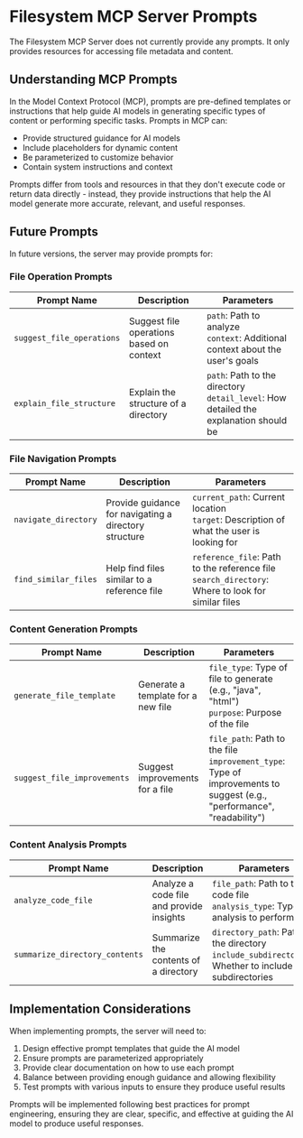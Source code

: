 # Filesystem MCP Server Prompts

The Filesystem MCP Server does not currently provide any prompts. It only provides resources for accessing file metadata and content.

## Understanding MCP Prompts

In the Model Context Protocol (MCP), prompts are pre-defined templates or instructions that help guide AI models in generating specific types of content or performing specific tasks. Prompts in MCP can:

- Provide structured guidance for AI models
- Include placeholders for dynamic content
- Be parameterized to customize behavior
- Contain system instructions and context

Prompts differ from tools and resources in that they don't execute code or return data directly - instead, they provide instructions that help the AI model generate more accurate, relevant, and useful responses.

## Future Prompts

In future versions, the server may provide prompts for:

### File Operation Prompts

| Prompt Name | Description | Parameters |
|-------------|-------------|------------|
| `suggest_file_operations` | Suggest file operations based on context | `path`: Path to analyze<br>`context`: Additional context about the user's goals |
| `explain_file_structure` | Explain the structure of a directory | `path`: Path to the directory<br>`detail_level`: How detailed the explanation should be |

### File Navigation Prompts

| Prompt Name | Description | Parameters |
|-------------|-------------|------------|
| `navigate_directory` | Provide guidance for navigating a directory structure | `current_path`: Current location<br>`target`: Description of what the user is looking for |
| `find_similar_files` | Help find files similar to a reference file | `reference_file`: Path to the reference file<br>`search_directory`: Where to look for similar files |

### Content Generation Prompts

| Prompt Name | Description | Parameters |
|-------------|-------------|------------|
| `generate_file_template` | Generate a template for a new file | `file_type`: Type of file to generate (e.g., "java", "html")<br>`purpose`: Purpose of the file |
| `suggest_file_improvements` | Suggest improvements for a file | `file_path`: Path to the file<br>`improvement_type`: Type of improvements to suggest (e.g., "performance", "readability") |

### Content Analysis Prompts

| Prompt Name | Description | Parameters |
|-------------|-------------|------------|
| `analyze_code_file` | Analyze a code file and provide insights | `file_path`: Path to the code file<br>`analysis_type`: Type of analysis to perform |
| `summarize_directory_contents` | Summarize the contents of a directory | `directory_path`: Path to the directory<br>`include_subdirectories`: Whether to include subdirectories |

## Implementation Considerations

When implementing prompts, the server will need to:

1. Design effective prompt templates that guide the AI model
2. Ensure prompts are parameterized appropriately
3. Provide clear documentation on how to use each prompt
4. Balance between providing enough guidance and allowing flexibility
5. Test prompts with various inputs to ensure they produce useful results

Prompts will be implemented following best practices for prompt engineering, ensuring they are clear, specific, and effective at guiding the AI model to produce useful responses.

